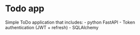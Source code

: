 # Todo app

Simple ToDo application that includes:
    - python FastAPI
    - Token authentication (JWT + refresh)
    - SQLAlchemy
